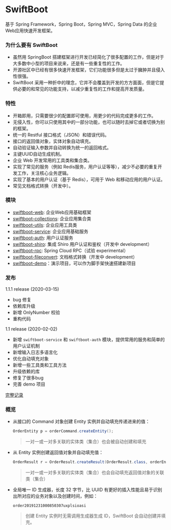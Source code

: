 # SwiftBoot

基于 Spring Framework，Spring Boot，Spring MVC，Spring Data 的企业Web应用快速开发框架。

### 为什么要有 SwiftBoot
* 虽然用 SpringBoot 搭建框架进行开发已经简化了很多配置的工作，但是对于大多数中小型的项目来说来，还是有一些重复性的工作。
* 开源社区中已经有很多快速开发框架，它们功能很多但是太过于臃肿并且侵入性很强。
* SwiftBoot 采用一种折中的理念，它并不会覆盖到开发的方方面面，但是它提供必要的和常见的功能支持，以减少重复性的工作和提高开发质量。

### 特性
* 开箱即用，只需要很少的配置即可使用，用更少的代码完成更多的工作。
* 无侵入性，你可以只使用其中的一部分功能，也可以随时去掉它或者切换为别的框架。
* 统一的 Restful 接口格式（JSON）和错误代码。
* 接口的返回值对象，实体对象自动填充。
* 自动验证输入参数并自动转换为统一的返回格式。
* 主键UUID自动生成机制。
* 企业 Web 开发常用的工具类和集合类。
* 实现了常见的服务（例如 Redis服务，用户认证等等），减少不必要的重复开发工作，关注核心业务逻辑。
* 实现了基本的用户认证（基于 Redis），可用于 Web 和移动应用的用户认证。
* 常见文档格式转换（开发中）。


### 模块
* [swiftboot-web](swiftboot-web/): 企业Web应用基础框架
* [swiftboot-collections](swiftboot-collections/): 企业应用集合类
* [swiftboot-utils](swiftboot-utils/): 企业应用工具类
* [swiftboot-service](swiftboot-service/): 企业应用基础服务
* [swiftboot-auth](swiftboot-auth/): 用户认证服务
* [swiftboot-shiro](swiftboot-shiro/): 集成 Shiro 用户认证和鉴权（开发中 development）
* [swiftboot-rpc](swiftboot-rpc/): Spring Cloud RPC（试验 experimental）
* [swiftboot-fileconvert](swiftboot-fileconvert/): 文档格式转换（开发中 development）
* [swiftboot-demo](swiftboot-demo/)：演示项目，可以作为脚手架快速搭建新项目


### 发布

1.1.1 release (2020-03-15)
* bug 修复
* 依赖库升级
* 新增 OnlyNumber 校验
* 重构代码

1.1 release (2020-02-02) 
* 新增 `swiftboot-service` 和 `swiftboot-auth` 模块，提供常用的服务和简单的用户认证机制
* 新增输入日志多语言化
* 优化自动填充对象
* 新增一些工具类和工具方法
* 升级依赖的库
* 修复了很多bug
* 完善 demo 项目


[完整记录](changelog.md)

### 概览

	
* 从接口的 Command 对象创建 Entity 实例并自动填充传递进来的值：

	```java
	OrderEntity p = orderCommand.createEntity();
	```
 
    > 一对一或一对多关联的实体类（集合）也会被自动创建和填充

* 从 Entity 实例创建返回值对象并自动填充值：

	```java
	OrderResult r = OrderResult.createResult(OrderResult.class, orderEntity);
	```
 
    > 一对一或一对多关联的实体类（集合）也会自动填充返回值对象的关联类（集合）

* 全局唯一 ID 生成器，长度 32 字节，比 UUID 有更好的插入性能且易于识别出所对应的业务对象以及创建时间，例如：
    ```
    order20191231000850307uxplsioasi
    ```

    > 创建 Entity 实例时无需调用生成器生成 ID，SwiftBoot 会自动创建并填充。


